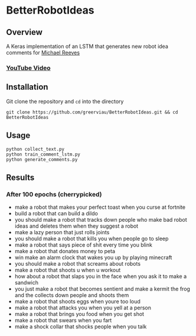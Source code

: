 # BetterRobotIdeas

## Overview
A Keras implementation of an LSTM that generates new robot idea comments for [Michael Reeves](https://www.youtube.com/channel/UCtHaxi4GTYDpJgMSGy7AeSw)

### [YouTube Video](https://www.youtube.com/watch?v=L9m7mMpcB1o&t)

## Installation
Git clone the repository and ```cd``` into the directory
```
git clone https://github.com/greerviau/BetterRobotIdeas.git && cd BetterRobotIdeas
```

## Usage

```
python collect_text.py
python train_comment_lstm.py
python generate_comments.py
```

## Results
### After 100 epochs (cherrypicked)
* make a robot that makes your perfect toast when you curse at fortnite
* build a robot that can build a dildo
* you should make a robot that tracks down people who make bad robot ideas and deletes them when they suggest a robot
* make a lazy person that just rolls joints
* you should make a robot that kills you when people go to sleep
* make a robot that says piece of shit every time you blink
* make a robot that donates money to peta
* win make an alarm clock that wakes you up by playing minecraft
* you should make a robot that screams about robots
* make a robot that shoots u when u workout
* how about a robot that slaps you in the face when you ask it to make a sandwich
* you just make a robot that becomes sentient and make a kermit the frog and the collects down people and shoots them
* make a robot that shoots eggs when youre too loud
* make a robot that attacks you when you yell at a person
* make a robot that brings you food when you get shot
* make a robot that swears when you fart
* make a shock collar that shocks people when you talk
